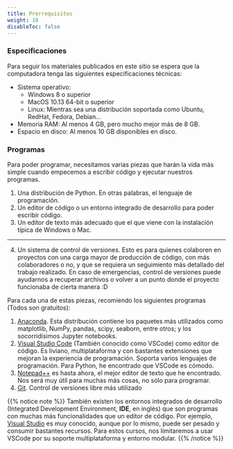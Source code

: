 ```yaml
---
title: Prerrequisitos
weight: 10
disableToc: false
---
```


### Especificaciones

Para seguir los materiales publicados en este sitio se espera que la computadora 
tenga las siguientes especificaciones técnicas:

- Sistema operativo: 
  - Windows 8 o superior
  - MacOS 10.13 64-bit o superior
  - Linux: Mientras sea una distribución soportada como Ubuntu, RedHat, Fedora, 
    Debian...
- Memoria RAM: Al menos 4 GB, pero mucho mejor más de 8 GB.
- Espacio en disco: Al menos 10 GB disponibles en disco.

### Programas

Para poder programar, necesitamos varias piezas que harán la vida más simple 
cuando empecemos a escribir código y ejecutar nuestros programas.

1. Una distribución de Python. En otras palabras, el lenguaje de programación.
2. Un editor de código o un entorno integrado de desarrollo para poder escribir 
código.
3. Un editor de texto más adecuado que el que viene con la instalación típica de
Windows o Mac.

---

4. Un sistema de control de versiones. Esto es para quienes colaboren en 
proyectos con una carga mayor de producción de código, con más colaboradores o 
no, y que se requiera un seguimiento más detallado del trabajo realizado. En 
caso de emergencias, control de versiones puede ayudarnos a recuperar archivos o 
volver a un punto donde el proyecto funcionaba de cierta manera :D

Para cada una de estas piezas, recomiendo los siguientes programas 
(Todos son gratuitos):

1. [Anaconda](https://www.anaconda.com/products/individual). Esta distribución 
contiene los paquetes más utilizados como matplotlib, NumPy, pandas, scipy, 
seaborn, entre otros; y los socorridísimos Jupyter notebooks.
2. [Visual Studio Code](https://code.visualstudio.com/) (También conocido como 
VSCode) como editor de código. Es liviano, multiplataforma y con bastantes 
extensiones que mejoran la experiencia de programación. Soporta varios lenguajes 
de programación. Para Python, he encontrado que VSCode es cómodo. 
3. [Notepad++](https://notepad-plus-plus.org/) es hasta ahora, el mejor editor 
de texto que he encontrado. Nos será muy útil para muchas más cosas, no sólo para 
programar.
1. [Git](https://git-scm.com/). Control de versiones libre más utilizado


{{% notice note %}}
También existen los entornos integrados de desarrollo (Integrated Development 
Environment, **IDE**, en inglés) que son programas con muchas más 
funcionalidades que un editor de código. Por ejemplo, 
[Visual Studio](https://visualstudio.microsoft.com/vs/)
es muy conocido, aunque por lo mismo, puede ser pesado y consumir bastantes
recursos. Para estos cursos, nos limitaremos a usar VSCode por su soporte
multiplataforma y entorno modular.
{{% /notice %}}


